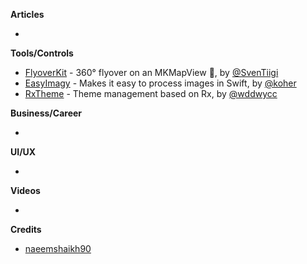 **Articles**

* 

**Tools/Controls**

* [FlyoverKit](https://github.com/SvenTiigi/FlyoverKit) - 360° flyover on an MKMapView 🚁, by [@SvenTiigi](https://twitter.com/SvenTiigi)
* [EasyImagy](https://github.com/koher/EasyImagy) - Makes it easy to process images in Swift, by [@koher](https://github.com/koher)
* [RxTheme](https://github.com/wddwycc/RxTheme) - Theme management based on Rx, by [@wddwycc](https://twitter.com/wddwycc)

**Business/Career**

* 

**UI/UX**

* 

**Videos**

* 

**Credits**

* [naeemshaikh90](https://github.com/naeemshaikh90)
